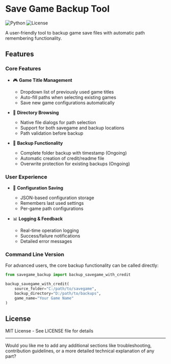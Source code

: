# Save Game Backup Tool

![Python](https://img.shields.io/badge/Python-3.8+-blue.svg)
![License](https://img.shields.io/badge/License-MIT-green.svg)

A user-friendly tool to backup game save files with automatic path remembering functionality.

## Features

### Core Features
- 🎮 **Game Title Management**
  - Dropdown list of previously used game titles
  - Auto-fill paths when selecting existing games
  - Save new game configurations automatically

- 📂 **Directory Browsing**
  - Native file dialogs for path selection
  - Support for both savegame and backup locations
  - Path validation before backup

- 🔄 **Backup Functionality**
  - Complete folder backup with timestamp (Ongoing)
  - Automatic creation of credit/readme file
  - Overwrite protection for existing backups (Ongoing)

### User Experience
- 📝 **Configuration Saving**
  - JSON-based configuration storage
  - Remembers last used settings
  - Per-game path configurations

- 📊 **Logging & Feedback**
  - Real-time operation logging
  - Success/failure notifications
  - Detailed error messages

### Command Line Version
For advanced users, the core backup functionality can be called directly:

```python
from savegame_backup import backup_savegame_with_credit

backup_savegame_with_credit(
    source_folder="C:/path/to/savegame",
    backup_directory="D:/path/to/backups",
    game_name="Your Game Name"
)
```

## License
MIT License - See LICENSE file for details

---

Would you like me to add any additional sections like troubleshooting, contribution guidelines, or a more detailed technical explanation of any part?

